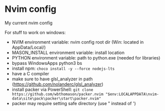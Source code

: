 # Nvim config

My current nvim config

For stuff to work on windows:

- NVIM environment variable: nvim config root dir (Win: located in AppData/Local/)
- MASON_INSTALL environment variable: install location
- PYTHON environment variable: path to python.exe (needed for libraries)
- bypass WindowsApps python3 bs
- install npm: ```choco install -y --force nodejs-lts ```
- have a C compiler
- make sure to have glsl_analyzer in path (https://github.com/nolanderc/glsl_analyzer)
- install packer via PowerShell: ```git clone https://github.com/wbthomason/packer.nvim "$env:LOCALAPPDATA\nvim-data\site\pack\packer\start\packer.nvim"```
- packer may require setting safe directory (use " instead of ')

